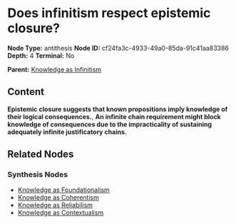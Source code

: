 # Does infinitism respect epistemic closure?

**Node Type:** antithesis
**Node ID:** cf24fa3c-4933-49a0-85da-91c41aa83386
**Depth:** 4
**Terminal:** No

**Parent:** [Knowledge as Infinitism](knowledge-as-infinitism-synthesis-09c661bf-cbcd-4f4a-9520-b92f40ce8c7f.md)

## Content

**Epistemic closure suggests that known propositions imply knowledge of their logical consequences.**, **An infinite chain requirement might block knowledge of consequences due to the impracticality of sustaining adequately infinite justificatory chains.**

## Related Nodes

### Synthesis Nodes

- [Knowledge as Foundationalism](knowledge-as-foundationalism-synthesis-c163fcaa-6a2d-405b-98ad-4a5344ef5004.md)
- [Knowledge as Coherentism](knowledge-as-coherentism-synthesis-b4da6b5f-9640-4763-a193-766d8474e6ed.md)
- [Knowledge as Reliabilism](knowledge-as-reliabilism-synthesis-f9dae956-85be-4059-bbcb-fd91984ff65b.md)
- [Knowledge as Contextualism](knowledge-as-contextualism-synthesis-dcc31179-518e-4e60-961f-8c00704ae50f.md)
